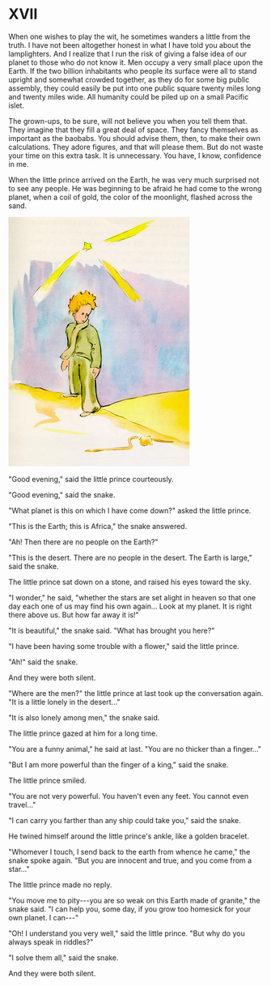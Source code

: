 # XVII

When one wishes to play the wit, he sometimes wanders a little from the
truth. I have not been altogether honest in what I have told you about
the lamplighters. And I realize that I run the risk of giving a false
idea of our planet to those who do not know it. Men occupy a very small
place upon the Earth. If the two billion inhabitants who people its
surface were all to stand upright and somewhat crowded together, as they
do for some big public assembly, they could easily be put into one
public square twenty miles long and twenty miles wide. All humanity
could be piled up on a small Pacific islet.

The grown-ups, to be sure, will not believe you when you tell them that.
They imagine that they fill a great deal of space. They fancy themselves
as important as the baobabs. You should advise them, then, to make their
own calculations. They adore figures, and that will please them. But do
not waste your time on this extra task. It is unnecessary. You have, I
know, confidence in me.

When the little prince arrived on the Earth, he was very much surprised
not to see any people. He was beginning to be afraid he had come to the
wrong planet, when a coil of gold, the color of the moonlight, flashed
across the sand.

![](snake.jpg)

"Good evening," said the little prince courteously.

"Good evening," said the snake.

"What planet is this on which I have come down?" asked the little
prince.

"This is the Earth; this is Africa," the snake answered.

"Ah! Then there are no people on the Earth?"

"This is the desert. There are no people in the desert. The Earth is
large," said the snake.

The little prince sat down on a stone, and raised his eyes toward the
sky.

"I wonder," he said, "whether the stars are set alight in heaven so
that one day each one of us may find his own again... Look at my
planet. It is right there above us. But how far away it is!"

"It is beautiful," the snake said. "What has brought you here?"

"I have been having some trouble with a flower," said the little
prince.

"Ah!" said the snake.

And they were both silent.

"Where are the men?" the little prince at last took up the
conversation again. "It is a little lonely in the desert..."

"It is also lonely among men," the snake said.

The little prince gazed at him for a long time.

"You are a funny animal," he said at last. "You are no thicker than a
finger..."

"But I am more powerful than the finger of a king," said the snake.

The little prince smiled.

"You are not very powerful. You haven't even any feet. You cannot even
travel..."

"I can carry you farther than any ship could take you," said the
snake.

He twined himself around the little prince's ankle, like a golden
bracelet.

"Whomever I touch, I send back to the earth from whence he came," the
snake spoke again. "But you are innocent and true, and you come from a
star..."

The little prince made no reply.

"You move me to pity---you are so weak on this Earth made of granite,"
the snake said. "I can help you, some day, if you grow too homesick for
your own planet. I can---"

"Oh! I understand you very well," said the little prince. "But why do
you always speak in riddles?"

"I solve them all," said the snake.

And they were both silent.
